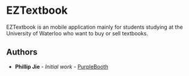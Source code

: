 # EZTextbook

EZTextbook is an mobile application mainly for students studying at the University of Waterloo who want to buy or sell textbooks.  

## Authors

* **Phillip Jie** - *Initial work* - [PurpleBooth](https://github.com/fei115)


